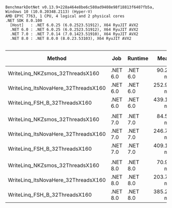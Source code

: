 ```

BenchmarkDotNet v0.13.9+228a464e8be6c580ad9408e98f18813f6407fb5a, Windows 10 (10.0.20348.2113) (Hyper-V)
AMD EPYC 7763, 1 CPU, 4 logical and 2 physical cores
.NET SDK 8.0.100
  [Host]   : .NET 6.0.25 (6.0.2523.51912), X64 RyuJIT AVX2
  .NET 6.0 : .NET 6.0.25 (6.0.2523.51912), X64 RyuJIT AVX2
  .NET 7.0 : .NET 7.0.14 (7.0.1423.51910), X64 RyuJIT AVX2
  .NET 8.0 : .NET 8.0.0 (8.0.23.53103), X64 RyuJIT AVX2


```
| Method                              | Job      | Runtime  | Mean      | Error    | StdDev    | Ratio | RatioSD | Gen0       | Gen1       | Gen2      | Allocated | Alloc Ratio |
|------------------------------------ |--------- |--------- |----------:|---------:|----------:|------:|--------:|-----------:|-----------:|----------:|----------:|------------:|
| WriteLinq_NKZsmos_32ThreadsX160     | .NET 6.0 | .NET 6.0 |  90.28 ms | 0.374 ms |  0.331 ms |  1.00 |    0.00 |  2500.0000 |   833.3333 |  333.3333 |  37.04 MB |        1.00 |
| WriteLinq_ItsNovaHere_32ThreadsX160 | .NET 6.0 | .NET 6.0 | 252.99 ms | 0.757 ms |  0.671 ms |  2.80 |    0.01 | 14000.0000 |  2000.0000 |  500.0000 | 212.59 MB |        5.74 |
| WriteLinq_FSH_B_32ThreadsX160       | .NET 6.0 | .NET 6.0 | 439.16 ms | 8.703 ms |  8.141 ms |  4.87 |    0.09 | 39000.0000 | 22000.0000 | 9000.0000 | 565.89 MB |       15.28 |
|                                     |          |          |           |          |           |       |         |            |            |           |           |             |
| WriteLinq_NKZsmos_32ThreadsX160     | .NET 7.0 | .NET 7.0 |  84.53 ms | 0.437 ms |  0.409 ms |  1.00 |    0.00 |  2666.6667 |  1000.0000 |  500.0000 |   36.7 MB |        1.00 |
| WriteLinq_ItsNovaHere_32ThreadsX160 | .NET 7.0 | .NET 7.0 | 246.76 ms | 0.835 ms |  0.740 ms |  2.92 |    0.02 | 14000.0000 |  2000.0000 |  500.0000 | 212.59 MB |        5.79 |
| WriteLinq_FSH_B_32ThreadsX160       | .NET 7.0 | .NET 7.0 | 409.19 ms | 7.659 ms |  7.865 ms |  4.84 |    0.09 | 39000.0000 | 33000.0000 | 9000.0000 |  565.9 MB |       15.42 |
|                                     |          |          |           |          |           |       |         |            |            |           |           |             |
| WriteLinq_NKZsmos_32ThreadsX160     | .NET 8.0 | .NET 8.0 |  70.93 ms | 0.585 ms |  0.519 ms |  1.00 |    0.00 |  2333.3333 |   666.6667 |  333.3333 |   36.7 MB |        1.00 |
| WriteLinq_ItsNovaHere_32ThreadsX160 | .NET 8.0 | .NET 8.0 | 203.71 ms | 0.658 ms |  0.583 ms |  2.87 |    0.02 | 13000.0000 |  2000.0000 |         - | 212.59 MB |        5.79 |
| WriteLinq_FSH_B_32ThreadsX160       | .NET 8.0 | .NET 8.0 | 385.23 ms | 7.665 ms | 11.934 ms |  5.45 |    0.18 | 39000.0000 | 36000.0000 | 9000.0000 | 565.88 MB |       15.42 |

